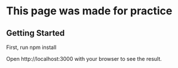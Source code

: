 # This page was made for practice
## Getting Started

First, run npm install

Open http://localhost:3000 with your browser to see the result.
